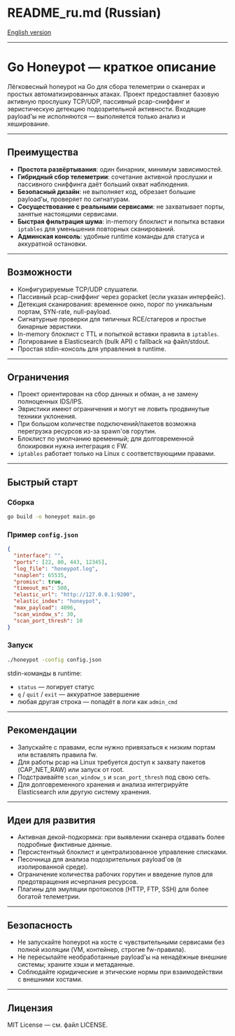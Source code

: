 # README_ru.md (Russian)

[English version](./README.md)

---

# Go Honeypot — краткое описание

Лёгковесный honeypot на Go для сбора телеметрии о сканерах и простых автоматизированных атаках. Проект предоставляет базовую активную прослушку TCP/UDP, пассивный pcap-сниффинг и эвристическую детекцию подозрительной активности. Входящие payload'ы не исполняются — выполняется только анализ и хеширование.

---

## Преимущества

- **Простота развёртывания**: один бинарник, минимум зависимостей.
- **Гибридный сбор телеметрии**: сочетание активной прослушки и пассивного сниффинга даёт больший охват наблюдения.
- **Безопасный дизайн**: не выполняет код, обрезает большие payload'ы, проверяет по сигнатурам.
- **Сосуществование с реальными сервисами**: не захватывает порты, занятые настоящими сервисами.
- **Быстрая фильтрация шума**: in-memory блоклист и попытка вставки `iptables` для уменьшения повторных сканирований.
- **Админская консоль**: удобные runtime команды для статуса и аккуратной остановки.

---

## Возможности

- Конфигурируемые TCP/UDP слушатели.
- Пассивный pcap-сниффинг через gopacket (если указан интерфейс).
- Детекция сканирования: временное окно, порог по уникальным портам, SYN-rate, null-payload.
- Сигнатурные проверки для типичных RCE/стагеров и простые бинарные эвристики.
- In-memory блоклист с TTL и попыткой вставки правила в `iptables`.
- Логирование в Elasticsearch (bulk API) с fallback на файл/stdout.
- Простая stdin-консоль для управления в runtime.

---

## Ограничения

- Проект ориентирован на сбор данных и обман, а не замену полноценных IDS/IPS.
- Эвристики имеют ограничения и могут не ловить продвинутые техники уклонения.
- При большом количестве подключений/пакетов возможна перегрузка ресурсов из-за spawn'ов горутин.
- Блоклист по умолчанию временный; для долговременной блокировки нужна интеграция с FW.
- `iptables` работает только на Linux с соответствующими правами.

---

## Быстрый старт

### Сборка

```bash
go build -o honeypot main.go
```

### Пример `config.json`

```json
{
  "interface": "",
  "ports": [22, 80, 443, 12345],
  "log_file": "honeypot.log",
  "snaplen": 65535,
  "promisc": true,
  "timeout_ms": 500,
  "elastic_url": "http://127.0.0.1:9200",
  "elastic_index": "honeypot",
  "max_payload": 4096,
  "scan_window_s": 30,
  "scan_port_thresh": 10
}
```

### Запуск

```bash
./honeypot -config config.json
```

stdin-команды в runtime:
- `status` — логирует статус
- `q` / `quit` / `exit` — аккуратное завершение
- любая другая строка — попадёт в логи как `admin_cmd`

---

## Рекомендации

- Запускайте с правами, если нужно привязаться к низким портам или вставлять правила fw.
- Для работы pcap на Linux требуется доступ к захвату пакетов (CAP_NET_RAW) или запуск от root.
- Подстраивайте `scan_window_s` и `scan_port_thresh` под свою сеть.
- Для долговременного хранения и анализа интегрируйте Elasticsearch или другую систему хранения.

---

## Идеи для развития

- Активная декой-подкормка: при выявлении сканера отдавать более подробные фиктивные данные.
- Персистентный блоклист и централизованное управление списками.
- Песочница для анализа подозрительных payload'ов (в изолированной среде).
- Ограничение количества рабочих горутин и введение пулов для предотвращения исчерпания ресурсов.
- Плагины для эмуляции протоколов (HTTP, FTP, SSH) для более богатой телеметрии.

---

## Безопасность

- Не запускайте honeypot на хосте с чувствительными сервисами без полной изоляции (VM, контейнер, строгие fw-правила).
- Не пересылайте необработанные payload'ы на ненадёжные внешние системы; храните хэши и метаданные.
- Соблюдайте юридические и этические нормы при взаимодействии с внешними хостами.

---

## Лицензия

MIT License — см. файл LICENSE.